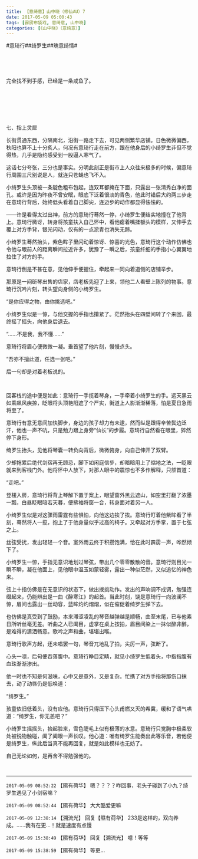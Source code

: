 ```yaml
---
title: 【意绮意】山中晓（修仙AU）7
date: 2017-05-09 05:00:43
tags: [霹雳布袋戏, 意绮意, 山中晓]
categories: [《山中晓》（意绮意）]
---
```


<p dir="ltr"  >#意琦行##绮罗生##瑰意绮情#</p> 
<p dir="ltr"  >&nbsp;</p> 
<p dir="ltr"  >&nbsp;</p> 
<p dir="ltr"  >完全找不到手感，已经是一条咸鱼了。</p> 
<p dir="ltr"  >&nbsp;</p> 
<p dir="ltr"  >&nbsp;</p> 
<p dir="ltr"  >&nbsp;</p> 
<p dir="ltr"  >七、指上灵犀</p> 
<p dir="ltr"  >长街贯通东西，分隔南北，沿街一路走下去，可见两侧繁华店铺。日色微微偏西，秋阳也算不上十分炙人，何况有意琦行走在前方，跟在他身后的小绮罗生非但不觉得热，几乎是隐约感受到一股逼人寒气了。</p> 
<p dir="ltr"  >这话七分夸张，三分也是事实。分明此刻正是街市上人众往来极多的时候，偏意琦行周围三尺别说是人，就连只苍蝇也飞不入。</p> 
<p dir="ltr"  >小绮罗生头顶被一条靛色粗布包起，连双耳都掩在下面，只露出一张清秀白净的面孔。或许是因为昨夜不曾安眠，眼底下泛着很淡的青色，他此时错后大约两三步走在意琦行背后，始终低头看着自己脚尖，连迈步的动作都显得怯怯的。</p> 
<p dir="ltr"  >——许是看得太过出神，前方的意琦行蓦然一停，小绮罗生便结实地撞在了他背上。意琦行微讶，转身将孩童扶入自己怀中，看他瘪着嘴揉额头的模样，又伸手去覆上对方手背，银光闪动，仅有的一点淤青也消失无踪。</p> 
<p dir="ltr"  >小绮罗生蓦然抬头，紫色眸子里闪动着惊讶、惊喜的光色，意琦行这个动作仿佛也令他与眼前人的距离瞬间拉近许多，犹豫了一瞬之后，孩童纤细的手指小心翼翼地拉住了对方的手。</p> 
<p dir="ltr"  >意琦行倒是不甚在意，见他伸手便握住，牵起来一同向着道侧的店铺举步。</p> 
<p dir="ltr"  >那原是一间斫琴出售的店家，店老板先迎了上来，领他二人看壁上陈列的物事。意琦行沉吟片刻，转头望向身侧的小绮罗生。</p> 
<p dir="ltr"  >“是你应得之物，由你挑选吧。”</p> 
<p dir="ltr"  >小绮罗生似是一惊，与他交握的手指也攥紧了。茫然抬头在四壁间转了个来回，最终摇了摇头，向他身后退去。</p> 
<p dir="ltr"  >“……不是我，我不懂……”</p> 
<p dir="ltr"  >意琦行将眉心便微微一凝。垂首望了他片刻，慢慢点头。</p> 
<p dir="ltr"  >“吾亦不擅此道，任选一张吧。”</p> 
<p dir="ltr"  >后一句却是对着老板说的。</p> 
<p dir="ltr"  >&nbsp;</p> 
<p dir="ltr"  >回客栈的途中便是如此：意琦行一手揽着琴身，一手牵着小绮罗生的手。远天黑云如乘飙风疾掠，眨眼将头顶艳阳遮了个严实，街道上人影渐渐稀落，怕是夏日急雨将至了。</p> 
<p dir="ltr"  >意琦行有意无意间加快脚步，身边的孩子却力有未逮，然而纵是跟得辛苦鬓边泛汗，他也一声不吭，只是勉力跟上身旁“仙长”的步履。意琦行自然看在眼里，猝然停下身形。</p> 
<p dir="ltr"  >绮罗生抬头，见他将琴囊一转负向背后，微微俯身，向自己伸开了双臂。</p> 
<p dir="ltr"  >少却拖累后绝代剑宿再无顾忌，脚下如闲庭信步，却暗暗用上了缩地之法，一眨眼就来到客栈门外。他将怀中人放下，对那人眼中的震惊也不多作解释，只颔首道：</p> 
<p dir="ltr"  >“走吧。”</p> 
<p dir="ltr"  >登楼入房，意琦行将背上琴解下置于案上，眼望窗外黑云遮山，如空里打翻了浓墨一瓢，白昼眨眼暗若天暮，便拂袖将窗一合，转身面对着另一人。</p> 
<p dir="ltr"  >小绮罗生似是对这骤雨雷霆有些惧怕，向他这边挨了挨。意琦行盯着他紫眸看了半刻，蓦然将人一揽，抱上了于他身量似乎过高的椅子。又牵起对方手掌，置于七弦之上。</p> 
<p dir="ltr"  >丝弦受扰，发出轻轻一个音。室外雨云终于积攒饱满，恰在此时霹雳一声，哗然倾下了。</p> 
<p dir="ltr"  >小绮罗生一惊，手指无意识地划过琴弦，带出几个零零散散的音。意琦行则目光一瞬不瞬，凝在他面上，见他眼中温玉如蒙轻雾，露出一种似茫然，又似追忆的神色来。</p> 
<p dir="ltr"  >弦上十指仿佛是在无意识的状态下，做出拨挑动作。发出的声响调不成调，勉强连缀起来，仍能辨出是一曲《醉寒江》的起首。当此时刻，饶是意琦行一向波澜不惊，眉间也露出一丝动容，蓝眸灼灼熠熠，似在催促着绮罗生弹下去。</p> 
<p dir="ltr"  >也仿佛是真受到了鼓励，本来滞涩凌乱的琴音越弹越是顺畅，曲至末尾，已与他素日所听丝毫无差。听曲之人已阖目，虚掌在桌上按拍，眉目间染上一抹似醉非醉，是难得的潇洒畅意。歌吟之声和曲，堪堪出喉。</p> 
<p dir="ltr"  >意琦行歌声方起，还未唱罢一句，琴音兀地乱了拍，尖厉一声，弦断了。</p> 
<p dir="ltr"  >心头一凛，后句便吞落腹中。意琦行睁目定睛，就见小绮罗生低着头，中指指腹有血珠渐渐渗出。</p> 
<p dir="ltr"  >他一时也不知是何滋味，心中又是意外，又是复杂。忙携了对方手指将那伤口抹去，动了动唇仍是低唤道：</p> 
<p dir="ltr"  >“绮罗生。”</p> 
<p dir="ltr"  >孩童依旧低着头，没有应他。意琦行只得压下心头甫燃又灭的希冀，缓和了语气哄道：“绮罗生，你无恙吧？”</p> 
<p dir="ltr"  >小绮罗生摇摇头，抬起脸来，雪色睫毛上似有极薄的水意。意琦行只觉胸中极柔软处被锐物触碰，阖了阖眼一声长叹。他心道：唯有绮罗生能奏出此等乐音，若他便是绮罗生，纵此后当真不能再回复，就是如此模样也无妨了。</p> 
<p dir="ltr"  >自己无论如何，是再舍不得勉强他的。</p> 
<p dir="ltr"  >&nbsp;</p>

<!-- more -->

---

`2017-05-09 08:52:22` 【隰有荷华】 嗯？？？？咋回事，老头子碰到了小九？绮罗生遇见了小剑宿嘛？

`2017-05-09 08:52:44` 【隰有荷华】 大大酷爱更嘛

`2017-05-09 12:38:14` 【溯流光】 回复【隰有荷华】 233是这样的，双向养成。……我有在更…！就是速度有点慢

`2017-05-09 15:38:49` 【隰有荷华】 回复【溯流光】 噫！等等

`2017-05-09 15:38:59` 【隰有荷华】 等更…
